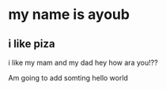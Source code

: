# my name is ayoub
## i like piza 

i like my mam and my dad
hey how ara you!?? 


Am going to add somting
hello world 
